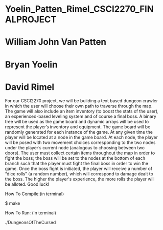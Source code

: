 # Yoelin_Patten_Rimel_CSCI2270_FINALPROJECT
# William John Van Patten
# Bryan Yoelin
# David Rimel

For our CSCI2270 project, we will be building a text based dungeon crawler in which the user will choose their own path to traverse through the map. The game will also include an item inventory (to boost the stats of the user), an experienced-based leveling system and of course a final boss. A binary tree will be used as the game board and dynamic arrays will be used to represent the player’s inventory and equipment. The game board will be randomly generated for each instance of the game.  At any given time the player will be located at a node in the game board. At each node, the player will be posed with two movement choices corresponding to the two nodes under the player’s current node (analogous to choosing between two doors). The user must collect certain items throughout the map in order to fight the boss; the boss will be set to the nodes at the bottom of each branch such that the player must fight the final boss in order to win the game. Once the boss fight is initiated, the player will receive a number of “dice rolls” (a random number), which will correspond to damage dealt to the boss. The higher the player's experience, the more rolls the player will be alloted. Good luck!



How To Compile:(in terminal)

$ make

How To Run: (in terminal)

./DungeonsOfTheCursed

